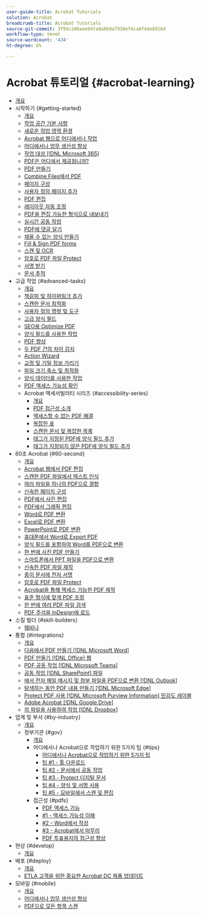 ```yaml
---
user-guide-title: Acrobat Tutorials
solution: Acrobat
breadcrumb-title: Acrobat Tutorials
source-git-commit: 3f9dc206aee94fa9a8b9a7938ef4ca0f4de89164
workflow-type: tm+mt
source-wordcount: '434'
ht-degree: 6%

---
```



# Acrobat 튜토리얼 {#acrobat-learning}

+ [개요](overview.md)
+ 시작하기 {#getting-started}
   + [개요](getting-started/getting-started-overview.md)
   + [작업 공간 기본 사항](getting-started/get-to-know-the-acrobat-dc-interface.md)
   + [새로운 작업 영역 환경](getting-started/new-workspace.md)
   + [Acrobat 웹으로 어디에서나 작업](getting-started/acrobatweb.md)
   + [어디에서나 업무 생산성 향상](getting-started/productivity.md)
   + [작업 대상 [!DNL Microsoft 365]](https://experienceleague.adobe.com/docs/document-cloud-learn/acrobat-learning/integrations/integrate-overview.html#microsoft)
   + [PDF은 어디에서 제공됩니까?](getting-started/where-do-pdfs-come-from.md)
   + [PDF 만들기](getting-started/create-pdf.md)
   + [Combine Files에서 PDF](getting-started/combine-to-pdf.md)
   + [페이지 구성](getting-started/organize.md)
   + [사용자 정의 페이지 추가](getting-started/add-custom-page.md)
   + [PDF 편집](getting-started/edit-pdf.md)
   + [레이아웃 자동 조정](getting-started/auto-adjust-layout.md)
   + [PDF을 편집 가능한 형식으로 내보내기](getting-started/export-pdf.md)
   + [실시간 공동 작업](getting-started/collaborate.md)
   + [PDF에 댓글 달기](getting-started/comment-on-pdf-files.md)
   + [채울 수 있는 양식 만들기](getting-started/create-fillable-forms.md)
   + [Fill &amp; Sign PDF forms](getting-started/fill-and-sign.md)
   + [스캔 및 OCR](getting-started/scan-and-ocr.md)
   + [암호로 PDF 파일 Protect](getting-started/password-protect.md)
   + [서명 받기](getting-started/signatures.md)
   + [문서 추적](getting-started/track.md)
+ 고급 작업 {#advanced-tasks}
   + [개요](advanced-tasks/advanced-tasks-overview.md)
   + [책갈피 및 하이퍼링크 추가](advanced-tasks/bookmarks.md)
   + [스캔한 문서 최적화](advanced-tasks/optimizescan.md)
   + [사용자 정의 명령 및 도구](advanced-tasks/custom.md)
   + [고급 양식 필드](advanced-tasks/advancedforms.md)
   + [SEO용 Optimize PDF](advanced-tasks/optimizeseo.md)
   + [양식 필드를 사용한 작업](advanced-tasks/workforms.md)
   + [PDF 향상](advanced-tasks/enhance.md)
   + [두 PDF 간의 차이 감지](advanced-tasks/compare.md)
   + [Action Wizard](advanced-tasks/action.md)
   + [교정 및 기밀 정보 가리기](advanced-tasks/redact.md)
   + [파일 크기 축소 및 최적화](advanced-tasks/reduce.md)
   + [양식 데이터를 사용한 작업](advanced-tasks/formdata.md)
   + [PDF 액세스 가능성 확인](advanced-tasks/accessibility.md)
   + Acrobat 액세서빌러티 시리즈 {#accessibility-series}
      + [개요](advanced-tasks/accessibility-series.md)
      + [PDF 접근성 소개](advanced-tasks/accessibilitysession1.md)
      + [액세스할 수 없는 PDF 해결](advanced-tasks/accessibilitysession2.md)
      + [복잡한 표](advanced-tasks/accessibilitysession3.md)
      + [스캔한 문서 및 복잡한 목록](advanced-tasks/accessibilitysession4.md)
      + [태그가 지정된 PDF에 양식 필드 추가](advanced-tasks/accessibilitysession5.md)
      + [태그가 지정되지 않은 PDF에 양식 필드 추가](advanced-tasks/accessibilitysession6.md)
+ 60초 Acrobat {#60-second}
   + [개요](60-second/60-second-overview.md)
   + [Acrobat 웹에서 PDF 편집](60-second/edit.md)
   + [스캔한 PDF 파일에서 텍스트 인식](60-second/textrecognition.md)
   + [여러 파일을 하나의 PDF으로 결합](60-second/combine-to-one-pdf.md)
   + [신속한 페이지 구성](60-second/organize.md)
   + [PDF에서 사진 편집](60-second/editphoto.md)
   + [PDF에서 그래픽 편집](60-second/editgraphic.md)
   + [Word로 PDF 변환](60-second/convert-pdf-word.md)
   + [Excel로 PDF 변환](60-second/convert-pdf-excel.md)
   + [PowerPoint로 PDF 변환](60-second/convert-pdf-powerpoint.md)
   + [휴대폰에서 Word로 Export PDF](60-second/exportwordphone.md)
   + [양식 필드를 포함하여 Word를 PDF으로 변환](60-second/wordform.md)
   + [한 번에 사진 PDF 만들기](60-second/photo.md)
   + [스마트폰에서 PPT 파일을 PDF으로 변환](60-second/phone.md)
   + [신속한 PDF 파일 제작](60-second/optimize.md)
   + [종이 문서에 전자 서명](60-second/sign.md)
   + [암호로 PDF 파일 Protect](60-second/protect.md)
   + [Acrobat을 통해 액세스 가능한 PDF 제작](60-second/accessible.md)
   + [표준 형식에 맞게 PDF 조정](60-second/conform.md)
   + [한 번에 여러 PDF 파일 검색](60-second/search.md)
   + [PDF 주석을 InDesign에 로드](60-second/indesign.md)
+ 스킬 빌더 {#skill-builders}
   + [웨비나](skill-builder/skill-builder-webinars.md)
+ 통합 {#integrations}
   + [개요](integrate/integrate-overview.md)
   + [다음에서 PDF 만들기 [!DNL Microsoft Word]](integrate/createfromword.md)
   + [PDF 만들기 [!DNL Office] 웹](integrate/createofficeweb.md)
   + [PDF 공동 작업 [!DNL Microsoft Teams]](integrate/acrobatandteams.md)
   + [공동 작업 [!DNL SharePoint] 파일](integrate/acrobatandsp.md)
   + [에서 전자 메일 메시지 및 첨부 파일을 PDF으로 변환 [!DNL Outlook]](integrate/outlook.md)
   + [탐색하는 동안 PDF 내용 만들기 [!DNL Microsoft Edge]](integrate/edge.md)
   + [Protect PDF 사용 [!DNL Microsoft Purview Information] 민감도 레이블](integrate/microsoftsensitivitylabels.md)
   + [Adobe Acrobat [!DNL Google Drive]](integrate/acrobatandgoogle.md)
   + [의 파일을 사용하여 작업 [!DNL Dropbox]](integrate/acrobat-dropbox.md)
+ 업계 및 부서 {#by-industry}
   + [개요](industry/industry-overview.md)
   + 정부기관 {#gov}
      + [개요](industry/gov/gov-overview.md)
      + 어디에서나 Acrobat으로 작업하기 위한 5가지 팁 {#tips}
         + [어디에서나 Acrobat으로 작업하기 위한 5가지 팁](industry/gov/5-tips-for-working-anywhere-with-acrobat-dc-for-government.md)
         + [팁 #1 - 툴 다운로드](industry/gov/get-your-tools.md)
         + [팁 #2 - 문서에서 공동 작업](industry/gov/collaborate-on-documents.md)
         + [팁 #3 - Protect 디지털 문서](industry/gov/protect-digital-documents.md)
         + [팁 #4 - 양식 및 서명 사용](industry/gov/work-with-forms-and-signatures.md)
         + [팁 #5 - 모바일에서 스캔 및 편집](industry/gov/scan-and-edit-on-mobile.md)
      + 접근성 {#pdfs}
         + [PDF 액세스 가능](industry/gov/making-pdfs-accessible.md)
         + [#1 - 액세스 가능성 이해](industry/gov/understanding-accessibility.md)
         + [#2 - Word에서 작성](industry/gov/authoring-in-word.md)
         + [#3 - Acrobat에서 마무리](industry/gov/finishing-in-acrobat.md)
         + [PDF 투표용지의 접근성 향상](industry/gov/making-pdf-ballots-accessible.md)
+ 현상 {#develop}
   + [개요](develop/develop-overview.md)
+ 배포 {#deploy}
   + [개요](deploy/deploy-overview.md)
   + [ETLA 고객을 위한 중요한 Acrobat DC 제품 업데이트](deploy/signentitlementchanges.md)
+ 모바일 {#mobile}
   + [개요](mobile/mobile-overview.md)
   + [어디에서나 업무 생산성 향상](https://experienceleague.adobe.com/docs/document-cloud-learn/acrobat-learning/getting-started/productivity.html)
   + [PDF으로 모든 항목 스캔](mobile/scan-mobile-app.md)
